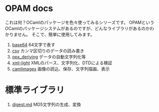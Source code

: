 # OPAM docs

これは何？OCamlのパッケージを色々使ってみるシリーズです。
OPAMというOCamlのパッケージシステムがあるのですが、どんなライブラリがあるのかわかりません。
そこで、簡単に使用してみます。

1. [base64](base64) 64文字で表す
1. [csv](csv) カンマ区切りのデータの読み書き
1. [ppx_deriving](ppx_deriving) データの自動文字列化等
1. [xml-light](xml-light) XMLのパース、文字列化、DTDによる検証
1. [camlimages](camlimages) 画像の読込、保存、文字列描画、表示

# 標準ライブラリ

1. [digest.md](digest) MD5文字列の生成、変換

